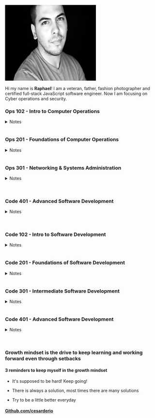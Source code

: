 <img src="./assets/img/RC.JPEG" width="300" height="250">

Hi my name is **Raphael**! I am a veteran, father, fashion photographer and certified full-stack JavaScript software engineer. Now I am focusing on Cyber operations and security.

### Ops 102 - Intro to Computer Operations

<details>

<summary> Notes </summary>

<br>

<a href="./102d8-reading-notes/class1">Class 1 Notes</a>

<br>
<br>

<a href="./102d8-reading-notes/class2">Class 2 Notes</a>

<br>
<br>

<a href="./102d8-reading-notes/class3">Class 3 Notes</a>

<br>
<br>

<a href="./102d8-reading-notes/class4">Class 4 Notes</a>

<br>
<br>

<a href="./102d8-reading-notes/class5">Class 5 Notes</a>

<br>
<br>

<a href="./102d8-reading-notes/class6">Class 6 Notes</a>

<br>
<br>

<a href="./102d8-reading-notes/class7">Class 7 Notes</a>

<br>
<br>

<a href="./102d8-reading-notes/class8">Class 8 Notes</a>

<br>
<br>

<a href="./102d8-reading-notes/class8">Class 9 Notes</a>

<br>
<br>

</details>

<br>

### Ops 201 - Foundations of Computer Operations

<details>

<summary> Notes </summary>

<br>

<a href="./201d8/class01">Class 1 Notes</a>

<br>
<br>

<a href="./201d8/class02">Class 2 Notes</a>

<br>
<br>

<a href="./201d8/class03">Class 3 Notes</a>

<br>
<br>

<a href="./201d8/class04">Class 4 Notes</a>

<br>
<br>

<a href="./201d8/class05">Class 5 Notes</a>

<br>
<br>

<a href="./201d8/class06">Class 6 Notes</a>

<br>
<br>

<a href="./201d8/class07">Class 7 Notes</a>

<br>
<br>

<a href="./201d8/class08">Class 8 Notes</a>

<br>
<br>

<a href="./201d8/class09">Class 9 Notes</a>

<br>
<br>

<a href="./201d8/class10">Class 10 Notes</a>

<br>
<br>

<a href="./201d8/class11">Class 11 Notes</a>

<br>
<br>

<a href="./201d8/class12">Class 12 Notes</a>

<br>
<br>

<a href="./201d8/class13">Class 13 Notes</a>

<br>
<br>

<a href="./201d8/class14">Class 14 Notes</a>

<br>
<br>

<a href="./201d8/class15">Class 15 Notes</a>

<br>
<br>

</details>

<br>

### Ops 301 - Networking & Systems Administration

<details>

<summary> Notes </summary>

<br>

<a href="./301d8/class01">Class 1 Notes</a>

<br>
<br>

<a href="./301d8/class02">Class 2 Notes</a>

<br>
<br>

<a href="./301d8/class03">Class 3 Notes</a>

<br>
<br>

<a href="./301d8/class04">Class 4 Notes</a>

<br>
<br>

<a href="./301d8/class05">Class 5 Notes</a>

<br>
<br>

<a href="./301d8/class06">Class 6 Notes</a>

<br>
<br>

<a href="./301d8/class07">Class 7 Notes</a>

<br>
<br>

<a href="./301d8/class08">Class 8 Notes</a>

<br>
<br>

<a href="./301d8/class09">Class 9 Notes</a>

<br>
<br>

<a href="./301d8/class10">Class 10 Notes</a>

<br>
<br>

<a href="./301d8/class11">Class 11 Notes</a>

<br>
<br>

<a href="./301d8/class12">Class 12 Notes</a>

<br>
<br>

<a href="./301d8/class13">Class 13 Notes</a>

<br>
<br>

<a href="./301d8/class14">Class 14 Notes</a>

<br>
<br>

<a href="./301d8/class15">Class 15 Notes</a>

<br>
<br>

</details>

<br>
<br>

### Code 401 - Advanced Software Development

<details>

<summary> Notes </summary>

<br>

<a href="./401d8/The-Growth-Mindset">The Growth Mindset</a>

<br>
<br>

<a href="./401d8/class-01">Class 1 Notes</a>

<br>
<br>

<a href="./401d8/class-02">Class 2 Notes</a>

<br>
<br>

<a href="./401d8/class-03">Class 3 Notes</a>

<br>
<br>

<a href="./401d8/class-04">Class 4 Notes</a>

<br>
<br>

<a href="./401d8/class-05">Class 5 Notes</a>

<br>
<br>

<a href="./401d8/class-06">Class 6 Notes</a>

<br>
<br>

<a href="./401d8/class-07">Class 7 Notes</a>

<br>
<br>

<a href="./401d8/class-08">Class 8 Notes</a>

<br>
<br>

<a href="./401d8/class-09">Class 9 Notes</a>

<br>
<br>

<a href="./401d8/class-10">Class 10 Notes</a>

<br>
<br>

<a href="./401d8/class-11">Class 11 Notes</a>

<br>
<br>

<a href="./401d8/class-12">Class 12 Notes</a>

<br>
<br>

<a href="./401d8/class-13">Class 13 Notes</a>

<br>
<br>

<a href="./401d8/class-14">Class 14 Notes</a>

<br>
<br>

<a href="./401d8/class-15">Class 15 Notes</a>

<br>
<br>

<a href="./401d8/class-16">Class 16 Notes</a>

<br>
<br>

<a href="./401d8/class-17">Class 17 Notes</a>

<br>
<br>

<a href="./401d8/class-18">Class 18 Notes</a>

<br>
<br>

<a href="./401d8/class-19">Class 19 Notes</a>

<br>
<br>

<a href="./401d8/class-20">Class 20 Notes</a>

<br>
<br>

<a href="./401d8/class-21">Class 21 Notes</a>

<br>
<br>

<a href="./401d8/class-22">Class 22 Notes</a>

<br>
<br>

<a href="./401d8/class-23">Class 23 Notes</a>

<br>
<br>

<a href="./401d8/class-24">Class 24 Notes</a>

<br>
<br>

<a href="./401d8/class-25">Class 25 Notes</a>

<br>
<br>

<a href="./401d8/class-26">Class 26 Notes</a>

<br>
<br>

<a href="./401d8/class-27">Class 27 Notes</a>

<br>
<br>

<a href="./401d8/class-28">Class 28 Notes</a>

<br>
<br>

<a href="./401d8/class-29">Class 29 Notes</a>

<br>
<br>

<a href="./401d8/class-30">Class 30 Notes</a>

<br>
<br>

<a href="./401d8/class-31">Class 31 Notes</a>

<br>
<br>

<a href="./401d8/class-32">Class 32 Notes</a>

<br>
<br>

<a href="./401d8/class-33">Class 33 Notes</a>

<br>
<br>

<a href="./401d8/class-34">Class 34 Notes</a>

<br>
<br>

<a href="./401d8/class-35">Class 35 Notes</a>

<br>
<br>

<a href="./401d8/class-36">Class 36 Notes</a>

<br>
<br>

<a href="./401d8/class-37">Class 37 Notes</a>

<br>
<br>

<a href="./401d8/class-38">Class 38 Notes</a>

<br>
<br>

<a href="./401d8/class-39">Class 39 Notes</a>

<br>
<br>

<a href="./401d8/class-40">Class 40 Notes</a>

<br>
<br>

<a href="./401d8/class-41">Class 41 Notes</a>

<br>
<br>

<a href="./401d8/class-42">Class 42 Notes</a>

<br>
<br>

<a href="./401d8/class-43">Class 43 Notes</a>

<br>
<br>

</details>

<br>
<br>

### Code 102 - Intro to Software Development

<details>

<summary> Notes </summary>

<br>

<a href="./JS/102-reading-notes/class2">Class 2 Notes</a>

<br>
<br>

<a href="./JS/102-reading-notes/class3">Class 3 Notes</a>

<br>
<br>

<a href="./JS/102-reading-notes/class4">Class 4 Notes</a>

<br>
<br>

<a href="./JS/102-reading-notes/class5">Class 5 Notes</a>

<br>
<br>

<a href="./JS/102-reading-notes/class6">Class 6 Notes</a>

<br>
<br>

<a href="./JS/102-reading-notes/class7">Class 7 Notes</a>

<br>
<br>

<a href="./JS/102-reading-notes/class8">Class 8 Notes</a>

<br>
<br>

</details>

<br>

### Code 201 - Foundations of Software Development

<details>

<summary> Notes </summary>

<br>

<a href="./JS/201-reading-notes/class-01">Class 1 Notes</a>

<br>
<br>

<a href="./JS/201-reading-notes/class-02">Class 2 Notes</a>

<br>
<br>

<a href="./JS/201-reading-notes/class-03">Class 3 Notes</a>

<br>
<br>

<a href="./JS/201-reading-notes/class-04">Class 4 Notes</a>

<br>
<br>

<a href="./JS/201-reading-notes/class-05">Class 5 Notes</a>

<br>
<br>

<a href="./JS/201-reading-notes/class-06">Class 6 Notes</a>

<br>
<br>

<a href="./JS/201-reading-notes/class-07">Class 7 Notes</a>

<br>
<br>

<a href="./JS/201-reading-notes/class-08">Class 8 Notes</a>

<br>
<br>

<a href="./JS/201-reading-notes/class-09">Class 9 Notes</a>

<br>
<br>

<a href="./JS/201-reading-notes/class-10">Class 10 Notes</a>

<br>
<br>

<a href="./JS/201-reading-notes/class-11">Class 11 Notes</a>

<br>
<br>

<a href="./JS/201-reading-notes/class-12">Class 12 Notes</a>

<br>
<br>

<a href="./JS/201-reading-notes/class-13">Class 13 Notes</a>

<br>
<br>

<a href="./JS/201-reading-notes/class-14">Class 14 Notes</a>

<br>
<br>

<a href="./JS/201-reading-notes/class-15">Class 15 Notes</a>

<br>
<br>

</details>

<br>

### Code 301 - Intermediate Software Development

<details>

<summary> Notes </summary>

<br>

<a href="./JS/301-reading-notes/class-01">Class 1 Notes</a>

<br>
<br>

<a href="./JS/301-reading-notes/class-02">Class 2 Notes</a>

<br>
<br>

<a href="./JS/301-reading-notes/class-03">Class 3 Notes</a>

<br>
<br>

<a href="./JS/301-reading-notes/class-04">Class 4 Notes</a>

<br>
<br>

<a href="./JS/301-reading-notes/class-05">Class 5 Notes</a>

<br>
<br>

<a href="./JS/301-reading-notes/class-06">Class 6 Notes</a>

<br>
<br>

<a href="./JS/301-reading-notes/class-07">Class 7 Notes</a>

<br>
<br>

<a href="./JS/301-reading-notes/class-08">Class 8 Notes</a>

<br>
<br>

<a href="./JS/301-reading-notes/class-09">Class 9 Notes</a>

<br>
<br>

<a href="./JS/301-reading-notes/class-10">Class 10 Notes</a>

<br>
<br>

<a href="./JS/301-reading-notes/class-11">Class 11 Notes</a>

<br>
<br>

<a href="./JS/301-reading-notes/class-12">Class 12 Notes</a>

<br>
<br>

<a href="./JS/301-reading-notes/class-13">Class 13 Notes</a>

<br>
<br>

<a href="./JS/301-reading-notes/class-14">Class 14 Notes</a>

<br>
<br>

<a href="./JS/301-reading-notes/class-15">Class 15 Notes</a>

<br>
<br>

</details>

<br>

### Code 401 - Advanced Software Development

<details>

<summary> Notes </summary>

<br>

<a href="./JS/401-reading-notes/Engineering-Readings">Engineering Readings</a>

<br>
<br>

<a href="./JS/401-reading-notes/Data-Structures-and-Algorithms">Data Structures and Algorithms</a>

<br>
<br>

<a href="./JS/401-reading-notes/The-Growth-Mindset">The Growth Mindset</a>

<br>
<br>

<a href="./JS/401-reading-notes/SQL">SQL & Relational Databases</a>

<br>
<br>

<a href="./JS/401-reading-notes/Bash-Command-Line">BASH Command Line</a>

<br>
<br>

<a href="./JS/401-reading-notes/class-01">Class 1 Notes</a>

<br>
<br>

<a href="./JS/401-reading-notes/class-02">Class 2 Notes</a>

<br>
<br>

<a href="./JS/401-reading-notes/class-03">Class 3 Notes</a>

<br>
<br>

<a href="./JS/401-reading-notes/class-04">Class 4 Notes</a>

<br>
<br>

<a href="./JS/401-reading-notes/class-05">Class 5 Notes</a>

<br>
<br>

<a href="./JS/401-reading-notes/class-06">Class 6 Notes</a>

<br>
<br>

<a href="./JS/401-reading-notes/class-07">Class 7 Notes</a>

<br>
<br>

<a href="./JS/401-reading-notes/class-08">Class 8 Notes</a>

<br>
<br>
<a href="./JS/401-reading-notes/Workshop2">Your Why Workshop</a>

<br>
<br>

<a href="./JS/401-reading-notes/class-09">Class 9 Notes</a>

<br>
<br>

<a href="./JS/401-reading-notes/class-10">Class 10 Notes</a>

<br>
<br>

<a href="./JS/401-reading-notes/Stacks-Queues">Stacks & Queues</a>

<br>
<br>

<a href="./JS/401-reading-notes/class-11">Class 11 Notes</a>

<br>
<br>

<a href="./JS/401-reading-notes/class-12">Class 12 Notes</a>

<br>
<br>

<a href="./JS/401-reading-notes/class-13">Class 13 Notes</a>

<br>
<br>

<a href="./JS/401-reading-notes/class-14">Class 14 Notes</a>

<br>
<br>

<a href="./JS/401-reading-notes/class-15">Class 15 Notes</a>

<br>
<br>

<a href="./JS/401-reading-notes/class-16">Class 16 Notes</a>

<br>
<br>

<a href="./JS/401-reading-notes/class-17">Class 17 Notes</a>

<br>
<br>

<a href="./JS/401-reading-notes/class-18">Class 18 Notes</a>

<br>
<br>

<a href="./JS/401-reading-notes/class-19">Class 19 Notes</a>

<br>
<br>

<a href="./JS/401-reading-notes/class-20">Class 20 Notes</a>

<br>
<br>

<a href="./JS/401-reading-notes/class-21">Class 21 Notes</a>

<br>
<br>

<a href="./JS/401-reading-notes/class-22">Class 22 Notes</a>

<br>
<br>

<a href="./JS/401-reading-notes/class-23">Class 23 Notes</a>

<br>
<br>

<a href="./JS/401-reading-notes/class-24">Class 24 Notes</a>

<br>
<br>

<a href="./JS/401-reading-notes/class-25">Class 25 Notes</a>

<br>
<br>

<a href="./JS/401-reading-notes/class-26">Class 26 Notes</a>

<br>
<br>

<a href="./JS/401-reading-notes/class-27">Class 27 Notes</a>

<br>
<br>

<a href="./JS/401-reading-notes/class-28">Class 28 Notes</a>

<br>
<br>

<a href="./JS/401-reading-notes/class-29">Class 29 Notes</a>

<br>
<br>

<a href="./JS/401-reading-notes/class-30">Class 30 Notes</a>

<br>
<br>

<a href="./JS/401-reading-notes/class-31">Class 31 Notes</a>

<br>
<br>

<a href="./JS/401-reading-notes/class-32">Class 32 Notes</a>

<br>
<br>

<a href="./JS/401-reading-notes/class-33">Class 33 Notes</a>

<br>
<br>

<a href="./JS/401-reading-notes/class-34">Class 34 Notes</a>

<br>
<br>

<a href="./JS/401-reading-notes/class-35">Class 35 Notes</a>

<br>
<br>

<a href="./JS/401-reading-notes/class-36">Class 36 Notes</a>

<br>
<br>

<a href="./JS/401-reading-notes/class-37">Class 37 Notes</a>

<br>
<br>

<a href="./JS/401-reading-notes/class-38">Class 38 Notes</a>

<br>
<br>

<a href="./JS/401-reading-notes/class-39">Class 39 Notes</a>

<br>
<br>

<a href="./JS/401-reading-notes/class-40">Class 40 Notes</a>

<br>
<br>

<a href="./JS/401-reading-notes/class-41">Class 41 Notes</a>

<br>
<br>

<a href="./JS/401-reading-notes/class-42">Class 42 Notes</a>

<br>
<br>

<a href="./JS/401-reading-notes/class-43">Class 43 Notes</a>

<br>
<br>

</details>

<br>
<br>

### Growth mindset is the drive to keep learning and working forward even through setbacks

#### 3 reminders to keep myself in the growth mindset

* It's supposed to be hard! Keep going!

* There is always a solution, most times there are many solutions

* Try to be a little better everyday

#### [Github.com/cesarderio](https://github.com/cesarderio)
